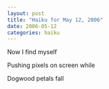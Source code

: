 ```yaml
---
layout: post
title: "Haiku for May 12, 2006"
date: 2006-05-12
categories: haiku
---
```


Now I find myself

Pushing pixels on screen while

Dogwood petals fall

